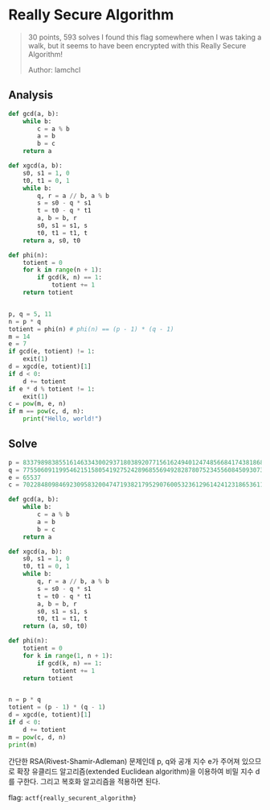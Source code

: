 # Really Secure Algorithm
<blockquote>
30 points, 593 solves  
I found this flag somewhere when I was taking a walk, but it seems to have been encrypted with this Really Secure Algorithm!  
  
Author: lamchcl
</blockquote>

## Analysis
``` python
def gcd(a, b):
    while b:
        c = a % b
        a = b
        b = c
    return a

def xgcd(a, b):
    s0, s1 = 1, 0
    t0, t1 = 0, 1
    while b:
        q, r = a // b, a % b
        s = s0 - q * s1
        t = t0 - q * t1
        a, b = b, r
        s0, s1 = s1, s
        t0, t1 = t1, t
    return a, s0, t0

def phi(n):
    totient = 0
    for k in range(n + 1):
        if gcd(k, n) == 1:
            totient += 1
    return totient


p, q = 5, 11
n = p * q
totient = phi(n) # phi(n) == (p - 1) * (q - 1)
m = 14
e = 7
if gcd(e, totient) != 1:
    exit(1)
d = xgcd(e, totient)[1]
if d < 0:
    d += totient
if e * d % totient != 1:
    exit(1)
c = pow(m, e, n)
if m == pow(c, d, n):
    print("Hello, world!")
```

## Solve
``` python
p = 8337989838551614633430029371803892077156162494012474856684174381868510024755832450406936717727195184311114937042673575494843631977970586746618123352329889
q = 7755060911995462151580541927524289685569492828780752345560845093073545403776129013139174889414744570087561926915046519199304042166351530778365529171009493
e = 65537
c = 7022848098469230958320047471938217952907600532361296142412318653611729265921488278588086423574875352145477376594391159805651080223698576708934993951618464460109422377329972737876060167903857613763294932326619266281725900497427458047861973153012506595691389361443123047595975834017549312356282859235890330349

def gcd(a, b):
    while b:
        c = a % b
        a = b
        b = c
    return a

def xgcd(a, b):
    s0, s1 = 1, 0
    t0, t1 = 0, 1
    while b:
        q, r = a // b, a % b
        s = s0 - q * s1
        t = t0 - q * t1
        a, b = b, r
        s0, s1 = s1, s
        t0, t1 = t1, t
    return (a, s0, t0)

def phi(n):
    totient = 0
    for k in range(1, n + 1):
        if gcd(k, n) == 1:
            totient += 1
    return totient


n = p * q
totient = (p - 1) * (q - 1)
d = xgcd(e, totient)[1]
if d < 0:
    d += totient
m = pow(c, d, n)
print(m)
```
간단한 RSA(Rivest-Shamir-Adleman) 문제인데 p, q와 공개 지수 e가 주어져 있으므로 확장 유클리드 알고리즘(extended Euclidean algorithm)을 이용하여 비밀 지수 d를 구한다. 그리고 복호화 알고리즘을 적용하면 된다.  

flag: `actf{really_securent_algorithm}`
